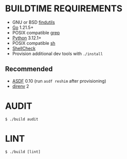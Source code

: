 # BUILDTIME REQUIREMENTS

* GNU or BSD [findutils](https://en.wikipedia.org/wiki/Find_(Unix))
* [Go](https://golang.org/) 1.21.5+
* POSIX compatible [grep](https://pubs.opengroup.org/onlinepubs/9699919799/utilities/grep.html)
* [Python](https://www.python.org/) 3.12.1+
* POSIX compatible [sh](https://pubs.opengroup.org/onlinepubs/9699919799/utilities/sh.html)
* [ShellCheck](https://hackage.haskell.org/package/ShellCheck)
* Provision additional dev tools with `./install`

## Recommended

* [ASDF](https://asdf-vm.com/) 0.10 (run `asdf reshim` after provisioning)
* [direnv](https://direnv.net/) 2

# AUDIT

```console
$ ./build audit
```

# LINT

```console
$ ./build [lint]
```
